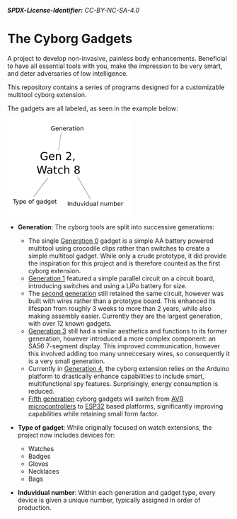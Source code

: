 ***SPDX-License-Identifier:*** *CC-BY-NC-SA-4.0*

# The Cyborg Gadgets

A project to develop non-invasive, painless body enhancements. 
Beneficial to have all essential tools with you, make the impression to be very smart, and deter adversaries of low intelligence. 

This repository contains a series of programs designed for a customizable multitool cyborg extension. 

The gadgets are all labeled, as seen in the example below:

![](data/label.png)

- **Generation**: The cyborg tools are split into successive generations:

    - The single [Generation 0](./Generation_0/Generation_0.md) gadget is a simple AA battery powered multitool using crocodile clips rather than switches to create a simple multitool gadget. 
    While only a crude prototype, it did provide the inspiration for this project and is therefore counted as the first cyborg extension.
    - [Generation 1](./Generation_1/Generation_1.md) featured a simple parallel circuit on a circuit board, introducing switches and using a LiPo battery for size. 
    - The [second generation](./Generation_2/Generation_2.md) still retained the same circuit, however was built with wires rather than a prototype board. 
    This enhanced its lifespan from roughly 3 weeks to more than 2 years, while also making assembly easier. Currently they are the largest generation, with over 12 known gadgets.
    - [Generation 3](./Generation_3/Generation_3.md) still had a similar aesthetics and functions to its former generation, however introduced a more complex component: an SA56 7-segment display. This improved communication, however this involved adding too many unneccesary wires, so consequently it is a very small generation.  
    - Currently in [Generation 4](./Generation_4/Generation_4.md), the cyborg extension relies on the Arduino platform to drastically enhance capabilities to include smart, multifunctional spy features. Surprisingly, energy consumption is reduced.
    - [Fifth generation](./Generation_5/Generation_5.md) cyborg gadgets will switch from [AVR microcontrollers]() to [ESP32](https://www.espressif.com/en/products/socs/esp32-c3) based platforms, significantly improving capabilities while retaining small form factor.

- **Type of gadget**: While originally focused on watch extensions, the project now includes devices for:

    - Watches
    - Badges
    - Gloves
    - Necklaces
    - Bags

- **Induvidual number**: Within each generation and gadget type, every device is given a unique number, typically assigned in order of production. 